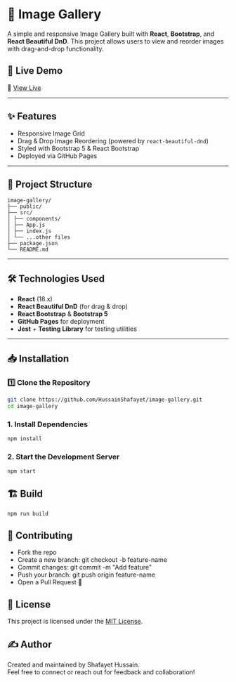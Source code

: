 # 📸 Image Gallery

A simple and responsive Image Gallery built with **React**, **Bootstrap**, and **React Beautiful DnD**. This project allows users to view and reorder images with drag-and-drop functionality.

## 🚀 Live Demo

🔗 [View Live](https://HussainShafayet.github.io/image-gallery)

---

## ✨ Features

- Responsive Image Grid
- Drag & Drop Image Reordering (powered by `react-beautiful-dnd`)
- Styled with Bootstrap 5 & React Bootstrap
- Deployed via GitHub Pages

---

## 📂 Project Structure
```plaintext
image-gallery/
├── public/
├── src/
│ ├── components/
│ ├── App.js
│ ├── index.js
│ └── ...other files
├── package.json
└── README.md
```

---

## 🛠️ Technologies Used

- **React** (18.x)
- **React Beautiful DnD** (for drag & drop)
- **React Bootstrap** & **Bootstrap 5**
- **GitHub Pages** for deployment
- **Jest** + **Testing Library** for testing utilities

---

## 📥 Installation
### 1️⃣ Clone the Repository

```bash
git clone https://github.com/HussainShafayet/image-gallery.git
cd image-gallery
```
### 1. Install Dependencies
```bash
npm install
```
### 2. Start the Development Server
```bash
npm start
```
## 🏗️ Build
```bash
npm run build
```

## 🤝 Contributing

- Fork the repo
-  Create a new branch: git checkout -b feature-name
- Commit changes: git commit -m "Add feature"
- Push your branch: git push origin feature-name
- Open a Pull Request 🚀

## 📄 License
This project is licensed under the [MIT License](LICENSE).

## ✍️ Author
Created and maintained by Shafayet Hussain.  
Feel free to connect or reach out for feedback and collaboration!
